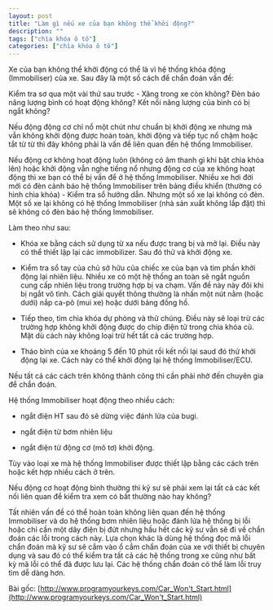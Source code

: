 ```yaml
---
layout: post
title: "Làm gì nếu xe của bạn không thể khởi động?"
description: ""
tags: ["chìa khóa ô tô"]
categories: ["chìa khóa ô tô"]
---
```


Xe của bạn không thể khởi động có thể là vì hệ thống khóa động (Immobiliser) của xe. Sau đây là một số cách để chẩn đoán vấn đề:

Kiểm tra sơ qua một vài thứ sau trước - Xăng trong xe còn không? Đèn báo năng lượng bình có hoạt động không? Kết nối năng lượng của bình có bị ngắt không?

Nếu động động cơ chỉ nổ một chút như chuẩn bị khởi động xe nhưng mà vẫn không khởi động được hoàn toàn, khởi động và tiếp tục nổ chậm hoặc tắt từ từ thì đây không phải là vấn đề liên quan đến hệ thống Immobiliser. 

Nếu động cơ không hoạt động luôn (không có âm thanh gì khi bật chìa khóa lên) hoặc khởi động vẫn nghe tiếng nổ nhưng động cơ của xe không hoạt động thì xe bạn có thể bị vấn để ở hệ thống Immobiliser. Nhiều xe hơi đời mới có đèn cảnh báo hệ thống Immobiliser trên bảng điều khiển (thường có hình chìa khóa) - Kiểm tra sổ hướng dẫn. Nhưng một số xe lại không có đèn. Một số xe lại không có hệ thống Immobiliser (nhà sản xuất không lắp đặt) thì sẽ không có đèn báo hệ thống Immobiliser.  

Làm theo như sau:

- Khóa xe bằng cách sử dụng từ xa nếu được trang bị và mở lại. Điều này có thể thiết lập lại các immobilizer. Sau đó thử và khởi động xe.

- Kiểm tra sổ tay của chủ sở hữu của chiếc xe của bạn và tìm phần khởi động lại nhiên liệu. Nhiều xe có một hệ thống an toàn sẽ ngắt nguồn cung cấp nhiên liệu trong trường hợp bị va chạm. Vấn đề này này đôi khi bị ngắt vô tình. Cách giải quyết thông thường là nhấn một nút nằm (hoặc dưới) nắp ca-pô (mui xe) hoặc dưới bảng đồng hồ.

- Tiếp theo, tìm chìa khóa dự phòng và thử chúng. Điều này sẽ loại trừ các trường hợp không khởi động được do chip điện tử trong chìa khóa cũ. Mặt dù cách này không loại trừ hết tất cả các trường hợp.

- Tháo bình của xe khoảng 5 đến 10 phút rồi kết nối lại saud đó thử khởi động lại xe. Cách này có thể khởi động lại hệ thống Immobiliser/ECU.

Nếu tất cả các cách trên không thành công thì cần phải nhờ đến chuyên gia để chẩn đoán.

Hệ thống Immobiliser hoạt động theo nhiều cách:

- ngắt điện HT sau đó sẽ dừng việc đánh lửa của bugi. 

- ngắt điện từ bơm nhiên liệu

- ngắt điện từ động cơ (mô tơ) khởi động.

Tùy vào loại xe mà hệ thống Immobiliser được thiết lập bằng các cách trên hoặc kết hợp nhiều cách ở trên.

Nếu động cơ hoạt động bình thường thì kỹ sư sẽ phải xem lại tất cả các kết nối liên quan để kiểm tra xem có bất thường nào hay không?

Tất nhiên vấn đề có thể hoàn toàn không liên quan đến hệ thống Immobiliser và do hệ thống bơm nhiên liệu hoặc đánh lửa hệ thống bị lỗi hoặc chỉ cần một dây điện bị đứt nhưng hầu hết các kỹ sư vẫn sẽ đi về chẩn đoán các lỗi trong cách này. Lựa chọn khác là dùng hệ thống đọc mã lỗi chẩn đoán mà kỹ sư sẽ cắm vào ổ cắm chẩn đoán của xe với thiết bị chuyên dụng và sau đó có thể kiểm tra tất cả các hệ thống trong xe cũng như bất kỳ mã lỗi có thể đã được lưu lại. Các hệ thống chẩn đoán có thể làm lỗi truy tìm dễ dàng hơn.

Bài gốc: [http://www.programyourkeys.com/Car_Won't_Start.html](http://www.programyourkeys.com/Car_Won't_Start.html)
